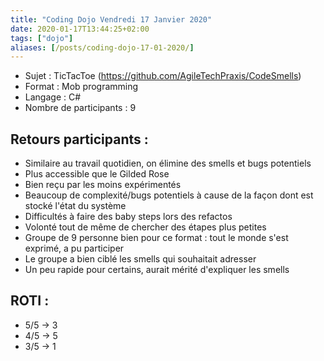 ```yaml
---
title: "Coding Dojo Vendredi 17 Janvier 2020"
date: 2020-01-17T13:44:25+02:00
tags: ["dojo"]
aliases: [/posts/coding-dojo-17-01-2020/]
---
```

- Sujet : TicTacToe (https://github.com/AgileTechPraxis/CodeSmells)
- Format : Mob programming
- Langage : C#
- Nombre de participants : 9

## Retours participants :

- Similaire au travail quotidien, on élimine des smells et bugs potentiels 
- Plus accessible que le Gilded Rose
- Bien reçu par les moins expérimentés
- Beaucoup de complexité/bugs potentiels à cause de la façon dont est stocké l'état du système
- Difficultés à faire des baby steps lors des refactos
- Volonté tout de même de chercher des étapes plus petites
- Groupe de 9 personne bien pour ce format : tout le monde s'est exprimé, a pu participer
- Le groupe a bien ciblé les smells qui souhaitait adresser
- Un peu rapide pour certains, aurait mérité d'expliquer les smells

## ROTI :
- 5/5 -> 3
- 4/5 -> 5
- 3/5 -> 1
